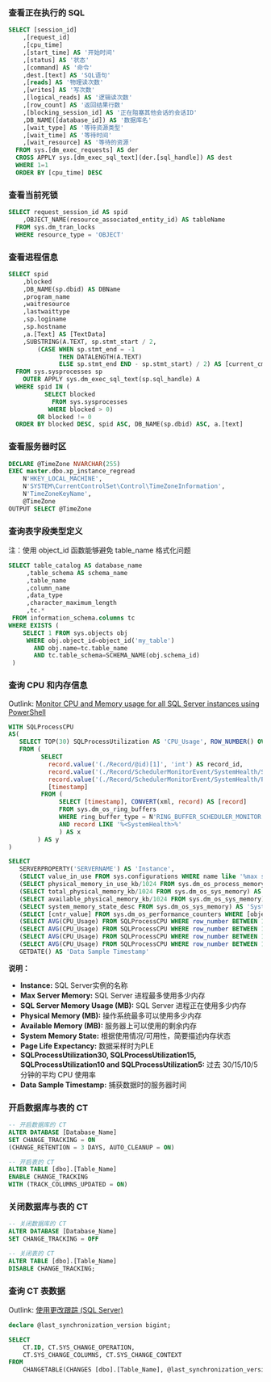 ### 查看正在执行的 SQL

```sql
SELECT [session_id]
    ,[request_id]
    ,[cpu_time]
    ,[start_time] AS '开始时间'
    ,[status] AS '状态'
    ,[command] AS '命令'
    ,dest.[text] AS 'SQL语句'
    ,[reads] AS '物理读次数'
    ,[writes] AS '写次数'
    ,[logical_reads] AS '逻辑读次数'
    ,[row_count] AS '返回结果行数'
    ,[blocking_session_id] AS '正在阻塞其他会话的会话ID'
    ,DB_NAME([database_id]) AS '数据库名'
    ,[wait_type] AS '等待资源类型'
    ,[wait_time] AS '等待时间'
    ,[wait_resource] AS '等待的资源'
  FROM sys.[dm_exec_requests] AS der
  CROSS APPLY sys.[dm_exec_sql_text](der.[sql_handle]) AS dest
  WHERE 1=1
  ORDER BY [cpu_time] DESC
```

### 查看当前死锁

```sql
SELECT request_session_id AS spid
    ,OBJECT_NAME(resource_associated_entity_id) AS tableName
  FROM sys.dm_tran_locks
  WHERE resource_type = 'OBJECT'
```

### 查看进程信息

```sql
SELECT spid
    ,blocked
    ,DB_NAME(sp.dbid) AS DBName
    ,program_name
    ,waitresource
    ,lastwaittype
    ,sp.loginame
    ,sp.hostname
    ,a.[Text] AS [TextData]
    ,SUBSTRING(A.TEXT, sp.stmt_start / 2, 
        (CASE WHEN sp.stmt_end = -1 
              THEN DATALENGTH(A.TEXT) 
              ELSE sp.stmt_end END - sp.stmt_start) / 2) AS [current_cmd]
  FROM sys.sysprocesses sp
    OUTER APPLY sys.dm_exec_sql_text(sp.sql_handle) A
  WHERE spid IN (
          SELECT blocked
            FROM sys.sysprocesses
           WHERE blocked > 0)
        OR blocked != 0
  ORDER BY blocked DESC, spid ASC, DB_NAME(sp.dbid) ASC, a.[text]
  ```
  
### 查看服务器时区
  
```sql
DECLARE @TimeZone NVARCHAR(255)
EXEC master.dbo.xp_instance_regread
	N'HKEY_LOCAL_MACHINE',
	N'SYSTEM\CurrentControlSet\Control\TimeZoneInformation',
	N'TimeZoneKeyName',
	@TimeZone 
OUTPUT SELECT @TimeZone
```

### 查询表字段类型定义

注：使用 object_id 函数能够避免 table_name 格式化问题

```sql
SELECT table_catalog AS database_name
     ,table_schema AS schema_name
     ,table_name
     ,column_name
     ,data_type
     ,character_maximum_length
     ,tc.* 
 FROM information_schema.columns tc
WHERE EXISTS (
    SELECT 1 FROM sys.objects obj 
     WHERE obj.object_id=object_id('my_table')
       AND obj.name=tc.table_name 
       AND tc.table_schema=SCHEMA_NAME(obj.schema_id)
 )
```

### 查询 CPU 和内存信息

Outlink: [Monitor CPU and Memory usage for all SQL Server instances using PowerShell](https://www.mssqltips.com/sqlservertip/5724/monitor-cpu-and-memory-usage-for-all-sql-server-instances-using-powershell/)

```sql
WITH SQLProcessCPU
AS(
   SELECT TOP(30) SQLProcessUtilization AS 'CPU_Usage', ROW_NUMBER() OVER(ORDER BY (SELECT NULL)) AS 'row_number'
   FROM ( 
         SELECT 
           record.value('(./Record/@id)[1]', 'int') AS record_id,
           record.value('(./Record/SchedulerMonitorEvent/SystemHealth/SystemIdle)[1]', 'int') AS [SystemIdle],
           record.value('(./Record/SchedulerMonitorEvent/SystemHealth/ProcessUtilization)[1]', 'int') AS [SQLProcessUtilization], 
           [timestamp] 
         FROM ( 
              SELECT [timestamp], CONVERT(xml, record) AS [record] 
              FROM sys.dm_os_ring_buffers 
              WHERE ring_buffer_type = N'RING_BUFFER_SCHEDULER_MONITOR' 
              AND record LIKE '%<SystemHealth>%'
              ) AS x 
        ) AS y
) 

SELECT 
   SERVERPROPERTY('SERVERNAME') AS 'Instance',
   (SELECT value_in_use FROM sys.configurations WHERE name like '%max server memory%') AS 'Max Server Memory',
   (SELECT physical_memory_in_use_kb/1024 FROM sys.dm_os_process_memory) AS 'SQL Server Memory Usage (MB)',
   (SELECT total_physical_memory_kb/1024 FROM sys.dm_os_sys_memory) AS 'Physical Memory (MB)',
   (SELECT available_physical_memory_kb/1024 FROM sys.dm_os_sys_memory) AS 'Available Memory (MB)',
   (SELECT system_memory_state_desc FROM sys.dm_os_sys_memory) AS 'System Memory State',
   (SELECT [cntr_value] FROM sys.dm_os_performance_counters WHERE [object_name] LIKE '%Manager%' AND [counter_name] = 'Page life expectancy') AS 'Page Life Expectancy',
   (SELECT AVG(CPU_Usage) FROM SQLProcessCPU WHERE row_number BETWEEN 1 AND 30) AS 'SQLProcessUtilization30',
   (SELECT AVG(CPU_Usage) FROM SQLProcessCPU WHERE row_number BETWEEN 1 AND 15) AS 'SQLProcessUtilization15',
   (SELECT AVG(CPU_Usage) FROM SQLProcessCPU WHERE row_number BETWEEN 1 AND 10) AS 'SQLProcessUtilization10',
   (SELECT AVG(CPU_Usage) FROM SQLProcessCPU WHERE row_number BETWEEN 1 AND 5)  AS 'SQLProcessUtilization5',
   GETDATE() AS 'Data Sample Timestamp'
```

**说明：**

- **Instance:** SQL Server实例的名称
- **Max Server Memory:** SQL Server 进程最多使用多少内存
- **SQL Server Memory Usage (MB):** SQL Server 进程正在使用多少内存
- **Physical Memory (MB):** 操作系统最多可以使用多少内存
- **Available Memory (MB):** 服务器上可以使用的剩余内存
- **System Memory State:** 根据使用情况/可用性，简要描述内存状态
- **Page Life Expectancy:** 数据采样时为PLE
- **SQLProcessUtilization30, SQLProcessUtilization15, SQLProcessUtilization10 and SQLProcessUtilization5:** 过去 30/15/10/5 分钟的平均 CPU 使用率
- **Data Sample Timestamp:** 捕获数据时的服务器时间


### 开启数据库与表的 CT

```sql
-- 开启数据库的 CT
ALTER DATABASE [Database_Name]
SET CHANGE_TRACKING = ON 
(CHANGE_RETENTION = 3 DAYS, AUTO_CLEANUP = ON)

-- 开启表的 CT
ALTER TABLE [dbo].[Table_Name]  
ENABLE CHANGE_TRACKING  
WITH (TRACK_COLUMNS_UPDATED = ON)  
```

### 关闭数据库与表的 CT

```sql
-- 关闭数据库的 CT
ALTER DATABASE [Database_Name]
SET CHANGE_TRACKING = OFF  

-- 关闭表的 CT
ALTER TABLE [dbo].[Table_Name]  
DISABLE CHANGE_TRACKING;  
```

### 查询 CT 表数据

Outlink: [使用更改跟踪 (SQL Server)](https://docs.microsoft.com/zh-cn/sql/relational-databases/track-changes/work-with-change-tracking-sql-server?view=sql-server-ver15)

```sql
declare @last_synchronization_version bigint;

SELECT  
    CT.ID, CT.SYS_CHANGE_OPERATION,  
    CT.SYS_CHANGE_COLUMNS, CT.SYS_CHANGE_CONTEXT  
FROM  
    CHANGETABLE(CHANGES [dbo].[Table_Name], @last_synchronization_version) AS CT
```

